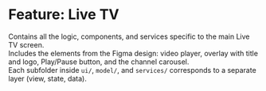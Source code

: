 # Feature: Live TV

Contains all the logic, components, and services specific to the main Live TV screen.  
Includes the elements from the Figma design: video player, overlay with title and logo, Play/Pause button, and the channel carousel.  
Each subfolder inside `ui/`, `model/`, and `services/` corresponds to a separate layer (view, state, data).
